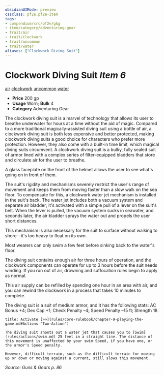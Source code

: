 ```yaml
---
obsidianUIMode: preview
cssclass: pf2e,pf2e-item
tags:
- compendium/src/pf2e/g&g
- item/category/adventuring-gear
- trait/air
- trait/clockwork
- trait/uncommon
- trait/water
aliases: ["Clockwork Diving Suit"]
---
```

# Clockwork Diving Suit *Item 6*  
[air](rules/traits/air.md "Air Energy & Element Trait")  [clockwork](rules/traits/clockwork-g-g.md "Clockwork  Trait")  [uncommon](rules/traits/uncommon.md "Uncommon Rarity Trait")  [water](rules/traits/water.md "Water Energy & Element Trait")  

- **Price** 200 gp
- **Usage** Worn; **Bulk** 4
- **Category** Adventuring Gear

The clockwork diving suit is a marvel of technology that allows its user to breathe underwater for hours at a time without the aid of magic. Compared to a more traditional magically-assisted diving suit using a bottle of air, a clockwork diving suit is both less expensive and better protected, making clockwork diving suits a good choice for characters who prefer more protection. However, they also come with a built-in time limit, which magical diving suits circumvent. A clockwork diving suit is a bulky, fully sealed suit of armor lined with a complex series of filter-equipped bladders that store and circulate air for the user to breathe.

A glass faceplate on the front of the helmet allows the user to see what's going on in front of them.

The suit's rigidity and mechanisms severely restrict the user's range of movement and keeps them from moving faster than a slow walk on the sea floor. To compensate for this, a clockwork water jet mechanism is installed in the suit's back. The water jet includes both a vacuum system and separate air bladder; it's activated with a simple pull of a lever on the suit's belt. When the lever is pulled, the vacuum system sucks in seawater, and seconds later, the air bladder sprays the water out and propels the user short distances.

This mechanism is also necessary for the suit to surface without walking to shore—it's too heavy to float on its own.

Most wearers can only swim a few feet before sinking back to the water's floor.

The diving suit contains enough air for three hours of operation, and the clockwork components can operate for up to 3 hours before the suit needs winding. If you run out of air, drowning and suffocation rules begin to apply as normal.

This air supply can be refilled by spending one hour in an area with air, and you can rewind the clockwork in a process that takes 10 minutes to complete.

The diving suit is a suit of medium armor, and it has the following stats: AC Bonus +4; Dex Cap +1; Check Penalty –4; Speed Penalty –15 ft; Strength 18.

```ad-embed-ability
title: Activate [>>](rules/core-rulebook/chapter-9-playing-the-game.md#Actions "Two-Action")

The diving suit shoots out a water jet that causes you to [Swim](rules/actions/swim.md) 25 feet in a straight line. The distance of this movement is unaffected by your swim Speed, if you have one, or the armor's Speed penalty.

However, difficult terrain, such as the difficult terrain for moving up or down or moving against a current, still slows this movement.
```

*Source: Guns & Gears p. 86*